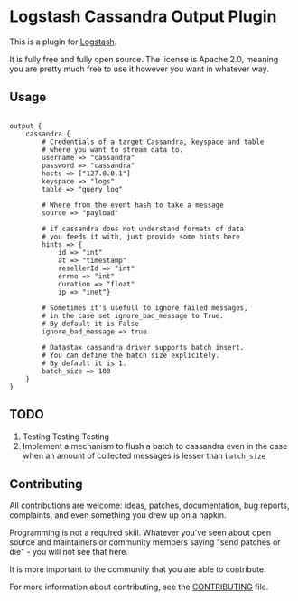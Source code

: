 # Logstash Cassandra Output Plugin

This is a plugin for [Logstash](https://github.com/elasticsearch/logstash).

It is fully free and fully open source. The license is Apache 2.0, meaning you are pretty much free to use it however you want in whatever way.

## Usage

<pre><code>
output {
    cassandra {
        # Credentials of a target Cassandra, keyspace and table
        # where you want to stream data to.
        username => "cassandra"
        password => "cassandra"
        hosts => ["127.0.0.1"]
        keyspace => "logs"
        table => "query_log"
        
        # Where from the event hash to take a message
        source => "payload"
        
        # if cassandra does not understand formats of data
        # you feeds it with, just provide some hints here
        hints => {
            id => "int"
            at => "timestamp"
            resellerId => "int"
            errno => "int"
            duration => "float"
            ip => "inet"}
            
        # Sometimes it's usefull to ignore failed messages, 
        # in the case set ignore_bad_message to True.
        # By default it is False
        ignore_bad_message => true
        
        # Datastax cassandra driver supports batch insert.
        # You can define the batch size explicitely.
        # By default it is 1.
        batch_size => 100
    }
}
</code></pre>

## TODO
1. Testing Testing Testing
1. Implement a mechanism to flush a batch to cassandra even in the case when an amount of collected messages is lesser than <code>batch_size</code>

## Contributing

All contributions are welcome: ideas, patches, documentation, bug reports, complaints, and even something you drew up on a napkin.

Programming is not a required skill. Whatever you've seen about open source and maintainers or community members  saying "send patches or die" - you will not see that here.

It is more important to the community that you are able to contribute.

For more information about contributing, see the [CONTRIBUTING](https://github.com/elasticsearch/logstash/blob/master/CONTRIBUTING.md) file.